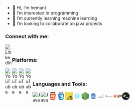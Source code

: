 - 👋 Hi, I’m hemant
- 👀 I’m interested in programming
- 🌱 I’m currently learning machine learning
- 💞️ I’m looking to collaborate on java projects

### Connect with me:
[<img align="left" alt="LinkedIn" width="22px" src="https://cdn.jsdelivr.net/npm/simple-icons@v3/icons/linkedin.svg" />](https://www.linkedin.com/in/hemant-singh-75022719b)

<br/>

### Platforms:
[<img align="left" alt="YouTube" width="22px" src="https://cdn.jsdelivr.net/npm/simple-icons@3.13.0/icons/codechef.svg" />](https://www.codechef.com/users/hemant2704)
[<img align="left" alt="YouTube" width="22px" src="https://cdn.jsdelivr.net/npm/simple-icons@3.13.0/icons/leetcode.svg" />](https://leetcode.com/waynebruce1704/)
[<img align="left" alt="YouTube" width="22px" src="https://cdn.jsdelivr.net/npm/simple-icons@3.13.0/icons/codeforces.svg" />](https://codeforces.com/profile/waynebruce1704)
[<img align="left" alt="YouTube" width="22px" src="https://cdn.jsdelivr.net/npm/simple-icons@3.13.0/icons/hackerrank.svg" />](https://www.hackerrank.com/waynebruce1704/)

<br/>

### Languages and Tools:
<img align="left" alt="Java" width="26px" src="https://cdn.jsdelivr.net/npm/simple-icons@3.13.0/icons/java.svg" />

<img align="left" alt="Java" width="26px" src="https://cdn.jsdelivr.net/npm/simple-icons@3.13.0/icons/python.svg" />

<img align="left" alt="HTML5" width="26px" src="https://raw.githubusercontent.com/github/explore/80688e429a7d4ef2fca1e82350fe8e3517d3494d/topics/html/html.png" />

<img align="left" alt="CSS3" width="26px" src="https://raw.githubusercontent.com/github/explore/80688e429a7d4ef2fca1e82350fe8e3517d3494d/topics/css/css.png" />

<img align="left" alt="JavaScript" width="26px" src="https://raw.githubusercontent.com/github/explore/80688e429a7d4ef2fca1e82350fe8e3517d3494d/topics/javascript/javascript.png" />

<img align="left" alt="React" width="26px" src="https://raw.githubusercontent.com/github/explore/80688e429a7d4ef2fca1e82350fe8e3517d3494d/topics/react/react.png" />

<img align="left" alt="Node.js" width="26px" src="https://raw.githubusercontent.com/github/explore/80688e429a7d4ef2fca1e82350fe8e3517d3494d/topics/nodejs/nodejs.png" />

<img align="left" alt="SQL" width="26px" src="https://raw.githubusercontent.com/github/explore/80688e429a7d4ef2fca1e82350fe8e3517d3494d/topics/sql/sql.png" />

<img align="left" alt="MySQL" width="26px" src="https://raw.githubusercontent.com/github/explore/80688e429a7d4ef2fca1e82350fe8e3517d3494d/topics/mysql/mysql.png" />

<img align="left" alt="MongoDB" width="26px" src="https://raw.githubusercontent.com/github/explore/80688e429a7d4ef2fca1e82350fe8e3517d3494d/topics/mongodb/mongodb.png" />

<img align="left" alt="Git" width="26px" src="https://raw.githubusercontent.com/github/explore/80688e429a7d4ef2fca1e82350fe8e3517d3494d/topics/git/git.png" />

<img align="left" alt="Terminal" width="26px" src="https://raw.githubusercontent.com/github/explore/80688e429a7d4ef2fca1e82350fe8e3517d3494d/topics/terminal/terminal.png" />
